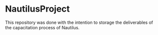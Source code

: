 # NautilusProject
This repository was done with the intention to storage the deliverables of the capacitation process of Nautilus.
